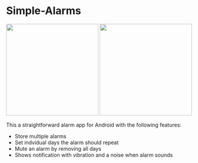 # Simple-Alarms

<img src="https://raw.githubusercontent.com/PPartisan/Simple-Alarms/master/images/Screenshot_1483542026.png" data-canonical-src="https://raw.githubusercontent.com/PPartisan/Simple-Alarms/master/images/Screenshot_1483542026.png" width="250" /> <img src="https://raw.githubusercontent.com/PPartisan/Simple-Alarms/master/images/Screenshot_1483542049.png" data-canonical-src="https://raw.githubusercontent.com/PPartisan/Simple-Alarms/master/images/Screenshot_1483542049.png" width="250" />

This a straightforward alarm app for Android with the following features:

* Store multiple alarms
* Set indvidual days the alarm should repeat
* Mute an alarm by removing all days
* Shows notification with vibration and a noise when alarm sounds
